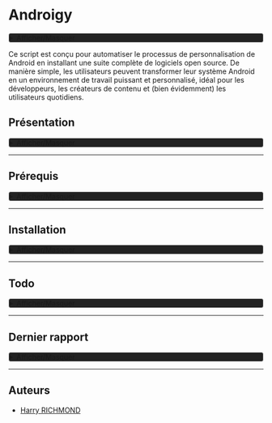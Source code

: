 # Androigy

<details style="background-color: #222222; border: 1px solid #ccc; border-radius: 4px;">
<summary>Afficher/Masquer</summary>

<figure>
  <img src="./DATA/preview.gif" alt="Preview" style="height:300px;">
  <figcaption></figcaption>
</figure>
</details>

Ce script est conçu pour automatiser le processus de personnalisation de Android en installant une suite complète de logiciels open source. De manière simple, les utilisateurs peuvent transformer leur système Android en un environnement de travail puissant et personnalisé, idéal pour les développeurs, les créateurs de contenu et (bien évidemment) les utilisateurs quotidiens.

## Présentation

<details style="background-color: #222222; border: 1px solid #ccc; border-radius: 4px;">
<summary>Afficher/Masquer</summary>

### Fonctionnalités

- **Installation Automatique** : Déployez votre environnement personnalisé sans intervention manuelle.
- **Suite Complète** : Le script inclut des logiciels pour le développement, la bureautique, le multimédia, et plus encore.
- **Open Source** : Tous les logiciels installés sont open source, garantissant transparence et respect de la vie privée.
- **Thème Préconfiguré** : Profitez d'un thème sobre et fonctionnel, conçu pour une expérience utilisateur optimale.

### Liste de logiciels

Une liste non exhaustive des logiciels inclus dans ce script :

- **Bureautique**: LibreOffice
- **Multimédia**: Kodi
- **Internet**: Vivaldi
- ...et beaucoup d'autres !

### Contributions

Les contributions sont les bienvenues ! Si vous avez des suggestions ou des améliorations, n'hésitez pas à soumettre une pull request ou à ouvrir une issue.

### License

Distribué sous la licence GPLv3. Voir `LICENSE` pour plus d'informations.

</details>

---

## Prérequis

<details style="background-color: #222222; border: 1px solid #ccc; border-radius: 4px;">
<summary>Afficher/Masquer</summary>

Il est recommandé d'utiliser Lineage mais tout version d'android A11+ Arm64 devrait fonctionner.
Voici les prérequis pour pouvoir installer Androigy.

- Avoir installé les outils adb sur votre ordinateur
- Avoir activé les options développeur sur votre appareil android
- Avoir activé le debug usb dans les options dévellopeur de votre appareil android
- Avoir son smartphone connecté à l'ordinateur en USB
- Bloquer Google Protect dans les options du play store

### Téléchargement

Depuis le terminal, on télécharge [la dernière release](https://github.com/RogerBytes/Androigy/releases/latest), la décompresse et on entre dans le dossier :

```bash
latest_url=$(curl -sL -w '%{url_effective}\n' https://github.com/RogerBytes/Androigy/releases/latest -o /dev/null)
download_url="${latest_url/tag\/v/download/v}/Androigy-${latest_url##*/}.tar.gz"
wget $download_url
file=$(find . -name 'Androigy*.tar.gz' -print -quit)
tar -xvf "$file"
folder_name=$(tar -tf "$file" | head -1 | cut -f1 -d"/")
rm $file
cd $folder_name
```

</details>

---

## Installation

<details style="background-color: #222222; border: 1px solid #ccc; border-radius: 4px;">
<summary>Afficher/Masquer</summary>

### Installation scriptée

Dans le terminal, dans le dossier extrait depuis l'archive (l'on y est déjà après avoir fait les prérequis)

```bash
./install.sh
```

### Installations manuelles

En cours

#### Derniers réglages

En cours

</details>

---

## Todo

<details style="background-color: #222222; border: 1px solid #ccc; border-radius: 4px;">
<summary>Afficher/Masquer</summary>

1. Faire la todolist
2. Options de Kodi ecc

</details>

---

## Dernier rapport

<details style="background-color: #222222; border: 1px solid #ccc; border-radius: 4px;">
<summary>Afficher/Masquer</summary>

### Problèmes

Aucun

### Observations

RAS

</details>

---

## Auteurs

- [Harry RICHMOND](https://github.com/RogerBytes)
